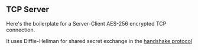 ## TCP Server

Here's the boilerplate for a Server-Client AES-256 encrypted TCP connection.

It uses Diffie-Hellman for shared secret exchange in the [handshake protocol](./docs/protocols/handshake.md)
